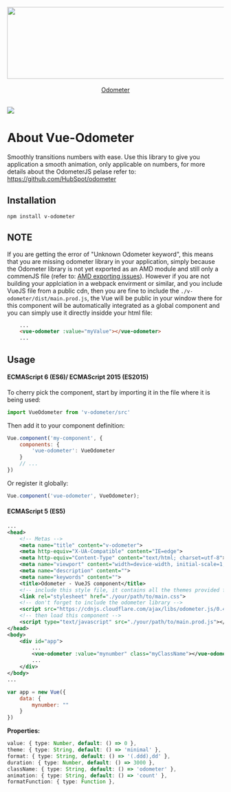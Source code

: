 <p align="center"><a href="http://github.hubspot.com/odometer/" target="_blank"><img src="http://themesawesome.com/wp-content/uploads/2014/05/odometer.png" width="523" height="167" /></a><br><br>
<a href="http://github.hubspot.com/odometer/" target="_blank">Odometer</a>
<br><br>
</p>

[![](https://data.jsdelivr.com/v1/package/npm/v-odometer/badge)](https://www.jsdelivr.com/package/npm/v-odometer)

# About Vue-Odometer
Smoothly transitions numbers with ease. Use this library to give you application a smooth animation, only applicable on numbers, for more details about the OdometerJS pelase refer to: https://github.com/HubSpot/odometer

## Installation
```console
npm install v-odometer
```

## NOTE
If you are getting the error of "Unknown Odometer keyword", this means that you are missing odometer library in your application, simply because the Odometer library is not yet exported as an AMD module and still only a commenJS file (refer to: [AMD exporting issues](https://github.com/HubSpot/odometer/pull/102)).
However if you are not building your applciation in a webpack envirment or similar, and you include VueJS file from a public cdn, then you are fine to include the `./v-odometer/dist/main.prod.js`, the Vue will be public in your window there for this component will be automatically integrated as a global component and you can simply use it directly insidde your html file:

```html
	...
	<vue-odometer :value="myValue"></vue-odometer>
	...
```

## Usage
#### ECMAScript 6 (ES6)/ ECMAScript 2015 (ES2015)
To cherry pick the component, start by importing it in the file where it is being used:
```javascript
import VueOdometer from 'v-odometer/src'
```
Then add it to your component definition:

```javascript
Vue.component('my-component', {
    components: {
        'vue-odometer': VueOdometer
    }
    // ...
})
```
Or register it globally:

```javascript
Vue.component('vue-odometer', VueOdometer);
```
#### ECMAScript 5 (ES5)
```xml
...
<head>
	<!-- Metas -->
	<meta name="title" content="v-odometer">
	<meta http-equiv="X-UA-Compatible" content="IE=edge">
	<meta http-equiv="Content-Type" content="text/html; charset=utf-8">
	<meta name="viewport" content="width=device-width, initial-scale=1, shrink-to-fit=no">
	<meta name="description" content="">
	<meta name="keywords" content="">
	<title>Odometer - VueJS component</title>
	<!-- include this style file, it contains all the themes provided from odometer -->
	<link rel="stylesheet" href="./your/path/to/main.css">
	<!-- don't forget to include the odometer library -->
	<script src="https://cdnjs.cloudflare.com/ajax/libs/odometer.js/0.4.8/odometer.js"></script>
	<!-- then load this component -->
	<script type="text/javascript" src="./your/path/to/main.prod.js"></script>
</head>
<body>
	<div id="app">
		...
		<vue-odometer :value="mynumber" class="myClassName"></vue-odometer>
		...
	</div>
</body>
...
```

```javascript
var app = new Vue({
	data: {
		mynumber: ""
	}
})
```
**Properties:**
```typescript
value: { type: Number, default: () => 0 },
theme: { type: String, default: () => 'minimal' },
format: { type: String, default: () => '(.ddd),dd' },
duration: { type: Number, default: () => 3000 },    
className: { type: String, default: () => 'odometer' },    
animation: { type: String, default: () => 'count' },    
formatFunction: { type: Function },
```